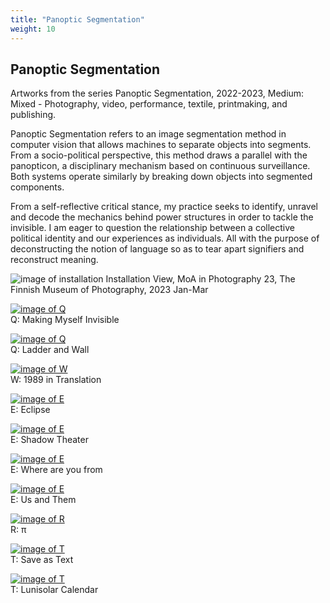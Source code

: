 ```yaml
---
title: "Panoptic Segmentation"
weight: 10
---
```


## Panoptic Segmentation

Artworks from the series Panoptic Segmentation, 2022-2023, Medium: Mixed - Photography, video, performance, textile, printmaking, and publishing. 

Panoptic Segmentation refers to an image segmentation method in computer vision that allows machines to separate objects into segments. From a socio-political perspective, this method draws a parallel with the panopticon, a disciplinary mechanism based on continuous surveillance. Both systems operate similarly by breaking down objects into segmented components.

From a self-reflective critical stance, my practice seeks to identify, unravel and decode the mechanics behind power structures in order to tackle the invisible. I am eager to question the relationship between a collective political identity and our experiences as individuals. All with the purpose of deconstructing the notion of language so as to tear apart signifiers and reconstruct meaning.

![image of installation](/images/moa23_install.jpg)
Installation View, MoA in Photography 23, The Finnish Museum of Photography, 2023 Jan-Mar

[![image of Q](/images/QWERTY/Q/makingmyslefinvisible-1.png)](https://yujiezhou.xyz/panoptic_segmentation/q/making-myself-invisible/)     
Q: Making Myself Invisible


[![image of Q](/images/QWERTY/Q/ladder1.jpg)](https://yujiezhou.xyz/panoptic_segmentation/q/ladder-and-wall/)    
Q: Ladder and Wall 



[![image of W](/images/QWERTY/W/1989-1.png)](https://yujiezhou.xyz/panoptic_segmentation/w/1989-in-translation/)    
W: 1989 in Translation


[![image of E](/images/QWERTY/E/eclipse.jpg)](https://yujiezhou.xyz/panoptic_segmentation/e/eclipse/)    
E: Eclipse


[![image of E](/images/QWERTY/E/shadowt-1.jpg)](https://yujiezhou.xyz/panoptic_segmentation/e/shadow-theater/)    
E: Shadow Theater


[![image of E](/images/QWERTY/E/where-1.jpg)](https://yujiezhou.xyz/panoptic_segmentation/e/where-are-you-from/)    
E: Where are you from


[![image of E](/images/QWERTY/E/us_and_them-1.jpg)](https://yujiezhou.xyz/panoptic_segmentation/e/us-and-them/)    
E: Us and Them 


[![image of R](/images/QWERTY/R/flipbook.jpg)](https://yujiezhou.xyz/panoptic_segmentation/r/%CF%80/)    
R: π


[![image of T](/images/QWERTY/T/documentation/textile-2.jpg)](https://yujiezhou.xyz/panoptic_segmentation/t/save-as-text/)  
T: Save as Text


[![image of T](/images/QWERTY/T/calendar1.jpg)](https://yujiezhou.xyz/panoptic_segmentation/t/lunisolar-calendar/)  
T: Lunisolar Calendar



